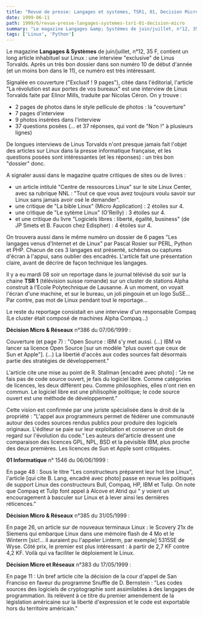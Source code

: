 ```yaml
---
title: "Revue de presse: Langages et systemes, TSR1, 01, Decision Micro"
date: 1999-06-11
path: 1999/6/revue-presse-langages-systemes-tsr1-01-decision-micro
summary: "Le magazine Langages &amp; Systèmes de juin/juillet, n°12, 35 F, contient un long article inhabituel sur Linux : une interview \"exclusive\" de Linus Torvalds."
tags: ['Linux', 'Python']
---
```


<P>Le magazine <B>Langages &amp; Systèmes</B> de juin/juillet, n°12, 35 F,
contient un long article inhabituel sur Linux : une interview
"exclusive" de Linus Torvalds.
Après un très bon dossier dans son numéro 10 de début d'année (et un
moins bon dans le 11), ce numéro est très intéressant.</P>

<P>Signalée en couverture ("Exclusif ! 9 pages"), citée dans l'éditorial,
l'article "La révolution est aux portes de vos bureaux" est une
interview de Linus Torvalds faite par Elinor Mills, traduite par Nicolas
Céron. On y trouve :</P>

<UL>

<LI>2 pages de photos dans le style pellicule de photos : la "couverture"
<LI>7 pages d'interview
<LI>9 photos insérées dans l'interview
<LI>37 questions posées (... et 37 réponses, qui vont de "Non !" à
plusieurs lignes)
</UL>

<P>De longues interviews de Linus Torvalds n'ont presque jamais fait
l'objet des articles sur Linux dans la presse informatique française, et
les questions posées sont intéressantes (et les réponses) : un très bon
"dossier" donc.</P>

<P>A signaler aussi dans le magazine quatre critiques de sites ou de
livres :</P>

<UL>

<LI>un article intitulé "Centre de ressources Linux" sur le site Linux
Center, avec sa rubrique NNL : "Tout ce
que vous avez toujours voulu savoir sur Linux sans jamais avoir osé le
demander".
<LI>une critique de "La bible Linux" (Micro Application) : 2 étoiles sur 4.
<LI>une critique de "Le sytème Linux" (O'Reilly) : 3 étoiles sur 4.
<LI>et une critique du livre "Logiciels libres : liberté, égalité,
business" (de JP Smets et B. Faucon chez Edispher) : 4 étoiles sur 4.
</UL>

<P>On trouvera aussi dans le même numéro un dossier de 6 pages "Les langages
venus d'Internet et de Linux" par Pascal Rosier sur PERL, Python et
PHP. Chacun de ces 3 langages est présenté, schémas ou captures d'écran
à l'appui, sans oublier des encadrés. L'article fait une présentation
claire, avant de décrire de façon technique les langages.</P>

<P>Il y a eu mardi 08 soir un reportage dans le journal télévisé du
soir sur la chaine <B>TSR 1</B> (télévision suisse romande) sur un cluster
de stations Alpha construit à l'Ecole Polytechnique de Lausanne. A
un moment, on voyait l'écran d'une machine, et sur le bureau, un joli
pingouin et un logo SuSE... Par contre, pas mot de Linux pendant tout
le reportage...</P>

<P>Le reste du reportage consistait en une interview d'un responsable Compaq
(Le cluster était composé de machines Alpha Compaq...)</P>

<P><B>Décision Micro &amp; Réseaux</B> n°386 du 07/06/1999 :</P>

<P>Couverture (et page 7) : "Open Source : IBM s'y met aussi. (...) IBM va lancer
sa licence Open Source  [sur un modèle "plus ouvert que ceux de Sun et Apple"].
(...) La
libertié d'accès aux codes sources fait désormais partie des stratégies de
développement."</P>

<P>L'article cite une mise au point de R. Stallman [encadré avec photo] : "Je ne
fais pas de code source ouvert, je fais du logiciel libre. Comme catégories de
licences, les
deux diffèrent peu. Comme philosophies, elles n'ont rien en commun. Le logiciel
libre est une philisophie politique; le code source ouvert est une méthode de
développement."</P>

<P>Cette vision est confirmée par une juriste spécialisée dans le droit de la
propriété : "L'appel aux programmeurs permet de fédérer une communauté autour
des codes sources
rendus publics pour produire des logiciels originaux. L'éditeur se paie sur leur
exploitation et conserve un droit de regard sur l'évolution du code."
Les auteurs del'article dressent une comparaison des licences GPL, NPL, BSD et
la pévisible IBM, plus proche des deux premières. Les licences de Sun et Apple
sont critiquées.</P>

<P><B>01 Informatique</B> n° 1546 du 06/06/1999 :</P>

<P>En page 48 : Sous le titre "Les constructeurs préparent leur hot line Linux",
l'article [qui cite B. Lang, encadré avec photo] passe en revue les politiques
de support
Linux des constructeurs Bull, Compaq, HP, IBM et Tulip. On note que Compaq et
Tulip font appel à Alcove et Atrid qui " y voient un encouragement à basculer
sur Linux et à
lever ainsi les dernières réticences."</P>

<P><B>Décision Micro &amp; Réseaux</B> n°385 du 31/05/1999 :</P>

<P>En page 26, un article sur de nouveaux terminaux Linux : le Scovery 21x de
Siemens qui embarque Linux dans une mémoire flash de 4 Mo et le Winterm
[sic!... il auraient pu
l'appeler Linterm, par exemple] 5315SE de Wyse. Côté prix, le premier est plus
intéressant : à partir de 2,7 KF contre 4,2 KF. Voilà qui va faciliter le
déploiement le
Linux.</P>

<P><B>Décision Micro et Réseaux</B> n°383 du 17/05/1999 :</P>

<P>En page 11 : Un bref article cite la décision de la cour d'appel de San
Franciso en faveur du programme Snuffle de D. Bernstein : "Les codes
sources des logiciels de cryptographie sont assimilables à des langages
de programmation. Ils relèvent à ce titre du premier amendement de la
législation américaine sur la liberté d'expression et le code est exportable
hors du territoire américain."</P>



